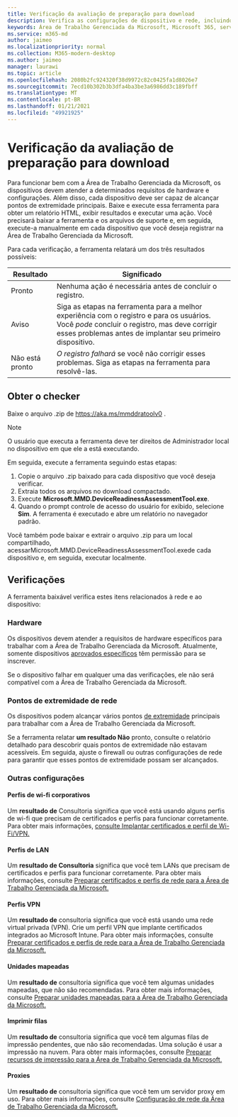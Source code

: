 ```yaml
---
title: Verificação da avaliação de preparação para download
description: Verifica as configurações de dispositivo e rede, incluindo pontos de extremidade necessários
keywords: Área de Trabalho Gerenciada da Microsoft, Microsoft 365, serviço, documentação
ms.service: m365-md
author: jaimeo
ms.localizationpriority: normal
ms.collection: M365-modern-desktop
ms.author: jaimeo
manager: laurawi
ms.topic: article
ms.openlocfilehash: 2080b2fc924320f38d9972c82c0425fa1d8026e7
ms.sourcegitcommit: 7ecd10b302b3b3dfa4ba3be3a6986dd3c189fbff
ms.translationtype: MT
ms.contentlocale: pt-BR
ms.lasthandoff: 01/21/2021
ms.locfileid: "49921925"
---
```

# <a name="downloadable-readiness-assessment-checker"></a>Verificação da avaliação de preparação para download

Para funcionar bem com a Área de Trabalho Gerenciada da Microsoft, os dispositivos devem atender a determinados requisitos de hardware e configurações. Além disso, cada dispositivo deve ser capaz de alcançar pontos de extremidade principais. Baixe e execute essa ferramenta para obter um relatório HTML, exibir resultados e executar uma ação. Você precisará baixar a ferramenta e os arquivos de suporte e, em seguida, execute-a manualmente em cada dispositivo que você deseja registrar na Área de Trabalho Gerenciada da Microsoft.

Para cada verificação, a ferramenta relatará um dos três resultados possíveis:


|Resultado  |Significado  |
|---------|---------|
|Pronto     | Nenhuma ação é necessária antes de concluir o registro.        |
|Aviso    | Siga as etapas na ferramenta para a melhor experiência com o registro e para os usuários. Você *pode* concluir o registro, mas deve corrigir esses problemas antes de implantar seu primeiro dispositivo.        |
|Não está pronto | *O registro falhará* se você não corrigir esses problemas. Siga as etapas na ferramenta para resolvê-las.        |

## <a name="obtain-the-checker"></a>Obter o checker

Baixe o arquivo .zip de https://aka.ms/mmddratoolv0 .

> [!NOTE]
> O usuário que executa a ferramenta deve ter direitos de Administrador local no dispositivo em que ele a está executando.

 Em seguida, execute a ferramenta seguindo estas etapas:

1. Copie o arquivo .zip baixado para cada dispositivo que você deseja verificar.
2. Extraia todos os arquivos no download compactado.
3. Execute **Microsoft.MMD.DeviceReadinessAssessmentTool.exe**.
4. Quando o prompt controle de acesso do usuário for exibido, selecione **Sim**. A ferramenta é executado e abre um relatório no navegador padrão.

Você também pode baixar e extrair o arquivo  .zip para um local compartilhado, acessarMicrosoft.MMD.DeviceReadinessAssessmentTool.exede cada dispositivo e, em seguida, executar localmente.


## <a name="checks"></a>Verificações

A ferramenta baixável verifica estes itens relacionados à rede e ao dispositivo:

### <a name="hardware"></a>Hardware

Os dispositivos devem atender a requisitos de hardware específicos para trabalhar com a Área de Trabalho Gerenciada da Microsoft. Atualmente, somente dispositivos [aprovados específicos](../service-description/device-list.md) têm permissão para se inscrever. 

Se o dispositivo falhar em qualquer uma das verificações, ele não será compatível com a Área de Trabalho Gerenciada da Microsoft.

### <a name="network-endpoints"></a>Pontos de extremidade de rede

Os dispositivos podem alcançar vários pontos [de extremidade](network.md) principais para trabalhar com a Área de Trabalho Gerenciada da Microsoft.

Se a ferramenta relatar **um resultado Não** pronto, consulte o relatório detalhado para descobrir quais pontos de extremidade não estavam acessíveis. Em seguida, ajuste o firewall ou outras configurações de rede para garantir que esses pontos de extremidade possam ser alcançados.

### <a name="other-settings"></a>Outras configurações

#### <a name="enterprise-wi-fi-profiles"></a>Perfis de wi-fi corporativos

Um **resultado de** Consultoria significa que você está usando alguns perfis de wi-fi que precisam de certificados e perfis para funcionar corretamente. Para obter mais informações, [consulte Implantar certificados e perfil de Wi-Fi/VPN.](certs-wifi-lan.md#deploy-certificates-and-wi-fivpn-profile)

#### <a name="lan-profiles"></a>Perfis de LAN

Um **resultado de Consultoria** significa que você tem LANs que precisam de certificados e perfis para funcionar corretamente. Para obter mais informações, consulte [Preparar certificados e perfis de rede para a Área de Trabalho Gerenciada da Microsoft.](certs-wifi-lan.md)

#### <a name="vpn-profiles"></a>Perfis VPN

Um **resultado de** consultoria significa que você está usando uma rede virtual privada (VPN). Crie um perfil VPN que implante certificados integrados ao Microsoft Intune. Para obter mais informações, consulte [Preparar certificados e perfis de rede para a Área de Trabalho Gerenciada da Microsoft.](certs-wifi-lan.md)

#### <a name="mapped-drives"></a>Unidades mapeadas

Um **resultado de** consultoria significa que você tem algumas unidades mapeadas, que não são recomendadas. Para obter mais informações, consulte [Preparar unidades mapeadas para a Área de Trabalho Gerenciada da Microsoft.](mapped-drives.md)

#### <a name="print-queues"></a>Imprimir filas

Um **resultado de** consultoria significa que você tem algumas filas de impressão pendentes, que não são recomendadas. Uma solução é usar a impressão na nuvem. Para obter mais informações, consulte [Preparar recursos de impressão para a Área de Trabalho Gerenciada da Microsoft.](printing.md)

#### <a name="proxies"></a>Proxies

Um **resultado de** consultoria significa que você tem um servidor proxy em uso. Para obter mais informações, consulte [Configuração de rede da Área de Trabalho Gerenciada da Microsoft.](network.md)

